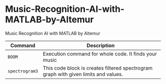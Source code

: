 # Music-Recognition-AI-with-MATLAB-by-Altemur
Music Recognition AI with MATLAB by Altemur

| Command | Description |
| --- | --- |
| `BOOM` | Execution command for whole code. It finds your music |
| `spectrogram3` | This code block is creates filtered spectrogram graph with given limits and values. |
